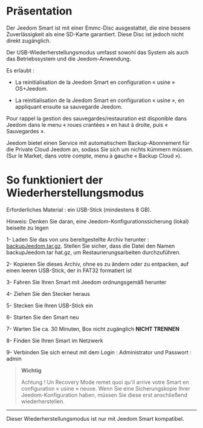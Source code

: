 Präsentation
============

Der Jeedom Smart ist mit einer Emmc-Disc ausgestattet, die eine bessere Zuverlässigkeit als eine SD-Karte garantiert. Diese Disc ist jedoch nicht direkt zugänglich.

Der USB-Wiederherstellungsmodus umfasst sowohl das System als auch das Betriebssystem und die Jeedom-Anwendung.

Es erlaubt :

- La reinitialisation de la Jeedom Smart en configuration « usine » OS+Jeedom.

- La reinitialisation de la Jeedom Smart en configuration « usine », en appliquant ensuite sa sauvegarde Jeedom.

Pour rappel la gestion des sauvegardes/restauration est disponible dans Jeedom dans le menu « roues crantées » en haut à droite, puis « Sauvegardes ».

Jeedom bietet einen Service mit automatischem Backup-Abonnement für die Private Cloud Jeedom an, sodass Sie sich um nichts kümmern müssen. (Sur le Market, dans votre compte, menu à gauche « Backup Cloud »).




So funktioniert der Wiederherstellungsmodus
===============================

Erforderliches Material : ein USB-Stick (mindestens 8 GB).

Hinweis: Denken Sie daran, eine Jeedom-Konfigurationssicherung (lokal) beiseite zu legen




1- Laden Sie das von uns bereitgestellte Archiv herunter  : [backupJeedom.tar.gz](https://images.jeedom.com/smart/backupJeedom.tar.gz). Stellen Sie sicher, dass die Datei den Namen backupJeedom.tar hat.gz, um Restaurierungsarbeiten durchzuführen.

2- Kopieren Sie dieses Archiv, ohne es zu ändern oder zu entpacken, auf einen leeren USB-Stick, der in FAT32 formatiert ist

3- Fahren Sie Ihren Smart mit Jeedom ordnungsgemäß herunter

4- Ziehen Sie den Stecker heraus

5- Stecken Sie Ihren USB-Stick ein

6- Starten Sie den Smart neu

7- Warten Sie ca. 30 Minuten, Box nicht zugänglich **NICHT TRENNEN**

8- Finden Sie Ihren Smart im Netzwerk

9- Verbinden Sie sich erneut mit dem Login : Administrator und Passwort : admin

> **Wichtig**
>
>
> Achtung ! Un Recovery Mode remet quoi qu'il arrive votre Smart en configuration « usine » neuve. Wenn Sie eine Sicherungskopie Ihrer Jeedom-Konfiguration haben, müssen Sie diese erst anschließend wiederherstellen.
------------------------------------------------------------------------------------------------------------------------------------------------------------------------------------------------

Dieser Wiederherstellungsmodus ist nur mit Jeedom Smart kompatibel.
